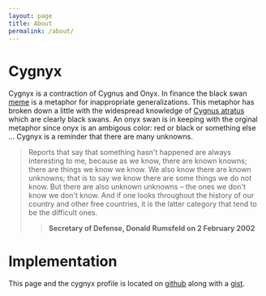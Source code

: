 ```yaml
---
layout: page
title: About
permalink: /about/
---
```


# Cygnyx

Cygnyx is a contraction of Cygnus and Onyx.
In finance the black swan [meme](https://en.wikipedia.org/wiki/Meme)
is a metaphor for inappropriate generalizations.
This metaphor has broken down a little with the widespread knowledge of
[Cygnus atratus](https://en.wikipedia.org/wiki/Black_swan) which are clearly black swans.
An onyx swan is in keeping with the orginal metaphor since onyx is an ambigous
color: red or black or something else ...
Cygnyx is a reminder that there are many unknowns.

> Reports that say that something hasn't happened are always interesting to me,
> because as we know, there are known knowns; there are things we know we know.
> We also know there are known unknowns; that is to say we know there are some things we do not know.
> But there are also unknown unknowns – the ones we don't know we don't know.
> And if one looks throughout the history of our country and other free countries,
> it is the latter category that tend to be the difficult ones.
>> __Secretary of Defense, Donald Rumsfeld on 2 February 2002__

# Implementation

This page and the cygnyx profile is located on [github](http://github.com/cygnyx)
along with a [gist](http://gist.github.com/cygnyx).

